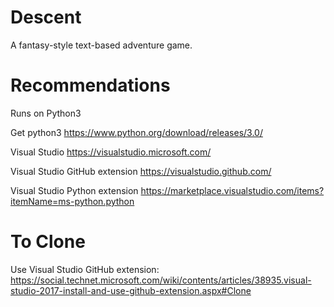 # Descent
 A fantasy-style text-based adventure game.


# Recommendations
  Runs on Python3

  Get python3
  https://www.python.org/download/releases/3.0/
  
  Visual Studio
  https://visualstudio.microsoft.com/

  Visual Studio GitHub extension
  https://visualstudio.github.com/


  Visual Studio Python extension
  https://marketplace.visualstudio.com/items?itemName=ms-python.python



# To Clone
Use Visual Studio GitHub extension:
  https://social.technet.microsoft.com/wiki/contents/articles/38935.visual-studio-2017-install-and-use-github-extension.aspx#Clone
